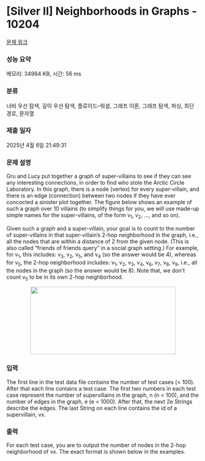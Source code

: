 # [Silver II] Neighborhoods in Graphs - 10204 

[문제 링크](https://www.acmicpc.net/problem/10204) 

### 성능 요약

메모리: 34984 KB, 시간: 56 ms

### 분류

너비 우선 탐색, 깊이 우선 탐색, 플로이드–워셜, 그래프 이론, 그래프 탐색, 파싱, 최단 경로, 문자열

### 제출 일자

2025년 4월 6일 21:49:31

### 문제 설명

<p>Gru and Lucy put together a graph of super-villains to see if they can see any interesting connections, in order to find who stole the Arctic Circle Laboratory. In this graph, there is a node (vertex) for every super-villain, and there is an edge (connection) between two nodes if they have ever concocted a sinister plot together. The figure below shows an example of such a graph over 10 villains (to simplify things for you, we will use made-up simple names for the super-villains, of the form v<sub>1</sub>, v<sub>2</sub>, ..., and so on).</p>

<p>Given such a graph and a super-villain, your goal is to count to the number of super-villains in that super-villain’s 2-hop neighborhood in the graph, i.e., all the nodes that are within a distance of 2 from the given node. (This is also called “friends of friends query” in a social graph setting.) For example, for v<sub>1</sub>, this includes: v<sub>3</sub>, v<sub>2</sub>, v<sub>5</sub>, and v<sub>4</sub> (so the answer would be 4), whereas for v<sub>5</sub>, the 2-hop neighborhood includes: v<sub>1</sub>, v<sub>2</sub>, v<sub>3</sub>, v<sub>4</sub>, v<sub>6</sub>, v<sub>7</sub>, v<sub>8</sub>, v<sub>9</sub>, i.e., all the nodes in the graph (so the answer would be 8). Note that, we don’t count v<sub>5</sub> to be in its own 2-hop neighborhood.</p>

<p style="text-align: center;"><img alt="" src="https://upload.acmicpc.net/637c1c2c-d979-4ce9-bb7e-291f54813010/-/preview/" style="width: 379px; height: 177px;"></p>

### 입력 

 <p>The first line in the test data file contains the number of test cases (< 100). After that each line contains a test case. The first two numbers in each test case represent the number of supervillains in the graph, n (n < 100), and the number of edges in the graph, e (e < 1000). After that, the next 2e Strings describe the edges. The last String on each line contains the id of a supervillain, vx.</p>

### 출력 

 <p>For each test case, you are to output the number of nodes in the 2-hop neighborhood of vx. The exact format is shown below in the examples.</p>

